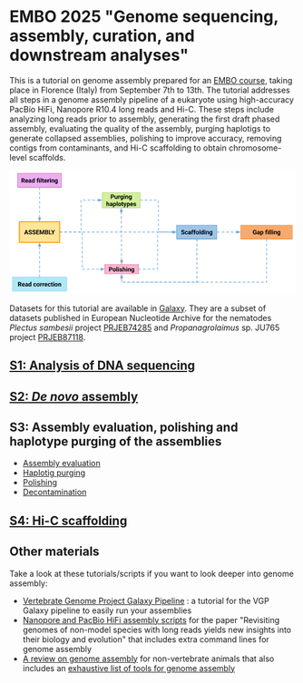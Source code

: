 # EMBO 2025 "Genome sequencing, assembly, curation, and downstream analyses"

This is a tutorial on genome assembly prepared for an [EMBO course]([https://meetings.embo.org/event/25-genome-seq), taking place in Florence (Italy) from September 7th to 13th. The tutorial addresses all steps in a genome assembly pipeline of a eukaryote using high-accuracy PacBio HiFi, Nanopore R10.4 long reads and Hi-C. These steps include analyzing long reads prior to assembly, generating the first draft phased assembly, evaluating the quality of the assembly, purging haplotigs to generate collapsed assemblies, polishing to improve accuracy, removing contigs from contaminants, and Hi-C scaffolding to obtain chromosome-level scaffolds. 

![pipeline](pipeline.png)

Datasets for this tutorial are available in [Galaxy](https://usegalaxy.eu/u/nguiglie/h/embo2025-assembly). They are a subset of datasets published in European Nucleotide Archive for the nematodes *Plectus sambesii* project [PRJEB74285](https://www.ebi.ac.uk/ena/browser/view/PRJEB74285) and *Propanagrolaimus* sp. JU765 project [PRJEB87118](https://www.ebi.ac.uk/ena/browser/view/PRJEB87118). 

## [S1: Analysis of DNA sequencing](https://github.com/nadegeguiglielmoni/EMBO-25-genome-sequencing/blob/main/S1_analysis_dna_sequencing.md)
## [S2: *De novo* assembly](https://github.com/nadegeguiglielmoni/EMBO-25-genome-sequencing/blob/main/S2_de_novo_assembly.md)
## S3: Assembly evaluation, polishing and haplotype purging of the assemblies
* [Assembly evaluation](https://github.com/nadegeguiglielmoni/EMBO-24-genome-sequencing/blob/main/S3_assembly_evaluation.md)
* [Haplotig purging](https://github.com/nadegeguiglielmoni/EMBO-24-genome-sequencing/blob/main/S3_haplotig_purging.md)
* [Polishing](https://github.com/nadegeguiglielmoni/EMBO-24-genome-sequencing/blob/main/S3_polishing.md)
* [Decontamination](https://github.com/nadegeguiglielmoni/EMBO-24-genome-sequencing/blob/main/S3_decontamination.md)
## [S4: Hi-C scaffolding](https://github.com/nadegeguiglielmoni/EMBO-24-genome-sequencing/blob/main/S4_hic_scaffolding.md)

## Other materials

Take a look at these tutorials/scripts if you want to look deeper into genome assembly:
* [Vertebrate Genome Project Galaxy Pipeline](https://training.galaxyproject.org/training-material/topics/assembly/tutorials/vgp_genome_assembly/tutorial.html) : a tutorial for the VGP Galaxy pipeline to easily run your assemblies
* [Nanopore and PacBio HiFi assembly scripts](https://github.com/worm-lab/Revisiting_genomes) for the paper "Revisiting genomes of non-model species with long reads yields new insights into their biology and evolution" that includes extra command lines for genome assembly
* [A review on genome assembly](https://peercommunityjournal.org/articles/10.24072/pcjournal.128/) for non-vertebrate animals that also includes an [exhaustive list of tools for genome assembly](https://github.com/nadegeguiglielmoni/genome_assembly_tools)
